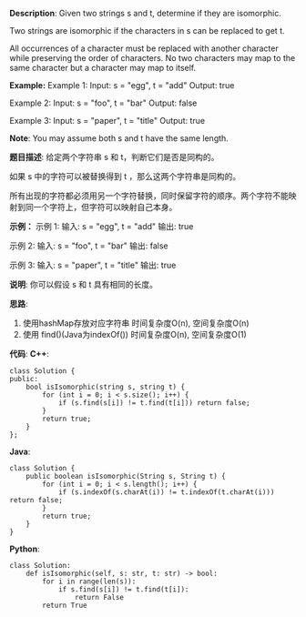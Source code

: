 __Description__:
Given two strings s and t, determine if they are isomorphic.

Two strings are isomorphic if the characters in s can be replaced to get t.

All occurrences of a character must be replaced with another character while preserving the order of characters. No two characters may map to the same character but a character may map to itself.

**Example:**
Example 1:
Input: s = "egg", t = "add"
Output: true

Example 2:
Input: s = "foo", t = "bar"
Output: false

Example 3:
Input: s = "paper", t = "title"
Output: true

__Note__:
You may assume both s and t have the same length.

__题目描述__:
给定两个字符串 s 和 t，判断它们是否是同构的。

如果 s 中的字符可以被替换得到 t ，那么这两个字符串是同构的。

所有出现的字符都必须用另一个字符替换，同时保留字符的顺序。两个字符不能映射到同一个字符上，但字符可以映射自己本身。

**示例：**
示例 1:
输入: s = "egg", t = "add"
输出: true

示例 2:
输入: s = "foo", t = "bar"
输出: false

示例 3:
输入: s = "paper", t = "title"
输出: true

__说明__:
你可以假设 s 和 t 具有相同的长度。

__思路__:
1. 使用hashMap存放对应字符串
时间复杂度O(n), 空间复杂度O(n)
2. 使用 find()(Java为indexOf())
时间复杂度O(n), 空间复杂度O(1)

__代码__:
__C++__:
```
class Solution {
public:
    bool isIsomorphic(string s, string t) {
        for (int i = 0; i < s.size(); i++) {
            if (s.find(s[i]) != t.find(t[i])) return false;
        }
        return true;
    }
};
```

__Java__:
```
class Solution {
    public boolean isIsomorphic(String s, String t) {
        for (int i = 0; i < s.length(); i++) {
            if (s.indexOf(s.charAt(i)) != t.indexOf(t.charAt(i))) return false;
        }
        return true;
    }
}
```

__Python__:
```
class Solution:
    def isIsomorphic(self, s: str, t: str) -> bool:
        for i in range(len(s)):
            if s.find(s[i]) != t.find(t[i]):
                return False
        return True
```
